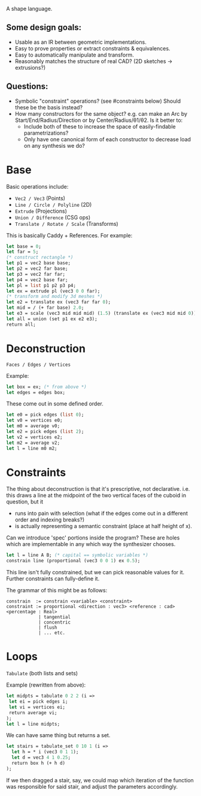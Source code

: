 A shape language.

## Some design goals:
- Usable as an IR between geometric implementations.
- Easy to prove properties or extract constraints & equivalences.
- Easy to automatically manipulate and transform.
- Reasonably matches the structure of real CAD? (2D sketches -> extrusions?)

## Questions:
- Symbolic "constraint" operations? (see #constraints below) Should these be the basis instead?
- How many constructors for the same object? e.g. can make an Arc by Start/End/Radius/Direction or by Center/Radius/θ1/θ2. Is it better to:
  - Include both of these to increase the space of easily-findable parametrizations?
  - Only have one canonical form of each constructor to decrease load on any synthesis we do?

# Base

Basic operations include:
   - `Vec2 / Vec3`                 (Points)
   - `Line / Circle / Polyline`    (2D)
   - `Extrude`                     (Projections)
   - `Union / Difference`          (CSG ops)
   - `Translate / Rotate / Scale`  (Transforms)


This is basically Caddy + References. For example:

   ```ml
   let base = 0;
   let far = 5;
   (* construct rectangle *)
   let p1 = vec2 base base;
   let p2 = vec2 far base;
   let p3 = vec2 far far;
   let p4 = vec2 base far;
   let pl = list p1 p2 p3 p4;
   let ex = extrude pl (vec3 0 0 far);
   (* transform and modify 3d meshes *)
   let e2 = translate ex (vec3 far far 0);
   let mid = / (+ far base) 2.0;
   let e3 = scale (vec3 mid mid mid) (1.5) (translate ex (vec3 mid mid 0));
   let all = union (set p1 ex e2 e3);
   return all;
   ```

# Deconstruction

   `Faces / Edges / Vertices`

   Example:
   ```ml
   let box = ex; (* from above *)
   let edges = edges box;
   ```

   These come out in some defined order.

   ```ml
   let e0 = pick edges (list 0);
   let v0 = vertices e0;
   let m0 = average v0;
   let e2 = pick edges (list 2);
   let v2 = vertices e2;
   let m2 = average v2;
   let l = line m0 m2;
   ```

# Constraints

   The thing about deconstruction is that it's prescriptive, not declarative.
   i.e. this draws a line at the midpoint of the two vertical faces of the cuboid
   in question, but it
   - runs into pain with selection (what if the edges come out in a different order and indexing breaks?)
   - is actually representing a semantic constraint (place at half height of x).

   Can we introduce 'spec' portions inside the program?
   These are holes which are implementable in any which way the synthesizer chooses.

   ```ml
   let l = line A B; (* capital == symbolic variables *)
   constrain line (proportional (vec3 0 0 1) ex 0.5);
   ```
   This line isn't fully constrained, but we can pick reasonable values for it. Further constraints can fully-define it.

   The grammar of this might be as follows:

   ```
   constrain  := constrain <variable> <constraint>
   constraint := proportional <direction : vec3> <reference : cad> <percentage : Real>
               | tangential
               | concentric
               | flush
               | ... etc.
   ```

# Loops

   `Tabulate` (both lists and sets)

   Example (rewritten from above):
   ```ml
   let midpts = tabulate 0 2 2 (i =>
    let ei = pick edges i;
    let vi = vertices ei;
    return average vi;
   );
   let l = line midpts;
   ```

   We can have same thing but returns a set.
   ```ml
   let stairs = tabulate_set 0 10 1 (i =>
     let h = * i (vec3 0 1 1);
     let d = vec3 4 1 0.25;
     return box h (+ h d)
   );
   ```

   If we then dragged a stair, say, we could map which iteration of the function was responsible for said stair, and adjust the parameters accordingly.
